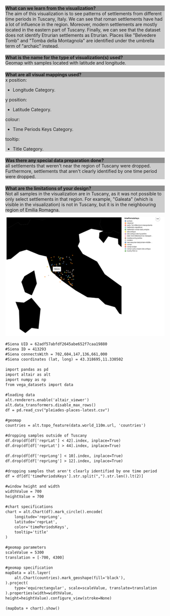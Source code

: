 <div style="background-color: #cccccc;">
    <h2 style="background-color: #909090;font-size: 1em;margin-bottom: 0;">What can we learn from the visualization?</h2>
    <div>The aim of this visualization is to see patterns of settlements from different time periods in Tuscany, Italy. We can see that roman settlements have had a lot of influence in the region. Moreover, modern settlements are mostly located in the eastern part of Tuscany. Finally, we can see that the dataset does not identify Etrurian settlements as Etrurian. Places like "Belvedere Tomb" and "Tomba della Montagnola" are identified under the umbrella term of "archaic" instead.</div>
</div>

<div style="background-color: #cccccc;">
    <h2 style="background-color: #909090;font-size: 1em;margin-bottom: 0;">What is the name for the type of visualization(s) used?</h2>
    <div>Geomap with samples located with latitude and longitude.</div>
</div>

<div style="background-color: #cccccc;">
    <h2 style="background-color: #909090;font-size: 1em;margin-bottom: 0;">What are all visual mappings used?</h2>
    <div>
        x position:
        <ul>
            <li>Longitude Category.</li>
        </ul>
        y position:
        <ul>
            <li>Latitude Category.</li>
        </ul>
        colour:
        <ul>
            <li>Time Periods Keys Category.</li>
        </ul>
        tooltip:
        <ul>
            <li>Title Category.</li>
        </ul>
    </div>
</div>

<div style="background-color: #cccccc;">
    <h2 style="background-color: #909090;font-size: 1em;margin-bottom: 0;">Was there any special data preparation done?</h2>
    <div>all settlements that weren't near the region of Tuscany were dropped. Furthermore, settlements that aren't clearly identified by one time period were dropped.</div>
</div>

<div style="background-color: #cccccc;">
    <h2 style="background-color: #909090;font-size: 1em;margin-bottom: 0;">What are the limitations of your design?</h2>
    <div>Not all samples in the visualization are in Tuscany, as it was not possible to only select settlements in that region. For example, "Galeata" (which is visible in the visualization) is not in Tuscany, but it is in the neighbouring region of Emilia Romagna.</div>
</div>

![alt text](Vis4Image1.png)

```
#Siena UID = 62adf57abfdf2645abe652f7caa19880
#Siena ID = 413293
#Siena connectsWith = 702,604,147,136,661,000
#Siena coordinates (lat, long) = 43.318695,11.330502

import pandas as pd
import altair as alt
import numpy as np
from vega_datasets import data

#loading data
alt.renderers.enable('altair_viewer')
alt.data_transformers.disable_max_rows()
df = pd.read_csv("pleiades-places-latest.csv")

#geomap
countries = alt.topo_feature(data.world_110m.url, 'countries')

#dropping samples outside of Tuscany
df.drop(df[df['reprLat'] < 42].index, inplace=True)
df.drop(df[df['reprLat'] > 44].index, inplace=True)

df.drop(df[df['reprLong'] < 10].index, inplace=True)
df.drop(df[df['reprLong'] > 12].index, inplace=True)

#dropping samples that aren't clearly identified by one time period
df = df[df['timePeriodsKeys'].str.split(",").str.len().lt(2)]

#window height and width
widthValue = 700
heightValue = 700

#chart specifications
chart = alt.Chart(df).mark_circle().encode(
    longitude='reprLong',
    latitude='reprLat',
    color='timePeriodsKeys',
    tooltip='title'
)

#geomap parameters
scaleValue = 5300
translation = [-700, 4300]

#geomap specification
mapData = alt.layer(
    alt.Chart(countries).mark_geoshape(fill='black'),
).project(
    type='equirectangular', scale=scaleValue, translate=translation
).properties(width=widthValue, height=heightValue).configure_view(stroke=None)

(mapData + chart).show()

```
